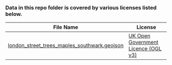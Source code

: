### Data in this repo folder is covered by various licenses listed below.

File Name | License
------------ | -------------
[london_street_trees_maples_southwark.geojson](https://github.com/danagerous/geojson-library/blob/master/data/london_street_trees_maples_southwark.geojson) | [UK Open Government Licence (OGL v3)](http://www.nationalarchives.gov.uk/doc/open-government-licence/version/3/)

